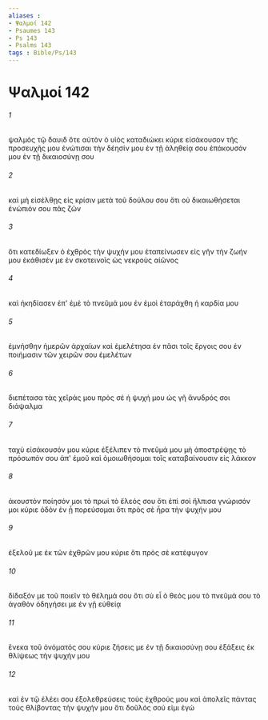 ```yaml
---
aliases : 
- Ψαλμοί 142
- Psaumes 143
- Ps 143
- Psalms 143
tags : Bible/Ps/143
---
```


# Ψαλμοί 142

###### 1
ψαλμὸς τῷ δαυιδ ὅτε αὐτὸν ὁ υἱὸς καταδιώκει κύριε εἰσάκουσον τῆς προσευχῆς μου ἐνώτισαι τὴν δέησίν μου ἐν τῇ ἀληθείᾳ σου ἐπάκουσόν μου ἐν τῇ δικαιοσύνῃ σου
###### 2
καὶ μὴ εἰσέλθῃς εἰς κρίσιν μετὰ τοῦ δούλου σου ὅτι οὐ δικαιωθήσεται ἐνώπιόν σου πᾶς ζῶν
###### 3
ὅτι κατεδίωξεν ὁ ἐχθρὸς τὴν ψυχήν μου ἐταπείνωσεν εἰς γῆν τὴν ζωήν μου ἐκάθισέν με ἐν σκοτεινοῖς ὡς νεκροὺς αἰῶνος
###### 4
καὶ ἠκηδίασεν ἐπ' ἐμὲ τὸ πνεῦμά μου ἐν ἐμοὶ ἐταράχθη ἡ καρδία μου
###### 5
ἐμνήσθην ἡμερῶν ἀρχαίων καὶ ἐμελέτησα ἐν πᾶσι τοῖς ἔργοις σου ἐν ποιήμασιν τῶν χειρῶν σου ἐμελέτων
###### 6
διεπέτασα τὰς χεῖράς μου πρὸς σέ ἡ ψυχή μου ὡς γῆ ἄνυδρός σοι διάψαλμα
###### 7
ταχὺ εἰσάκουσόν μου κύριε ἐξέλιπεν τὸ πνεῦμά μου μὴ ἀποστρέψῃς τὸ πρόσωπόν σου ἀπ' ἐμοῦ καὶ ὁμοιωθήσομαι τοῖς καταβαίνουσιν εἰς λάκκον
###### 8
ἀκουστὸν ποίησόν μοι τὸ πρωὶ τὸ ἔλεός σου ὅτι ἐπὶ σοὶ ἤλπισα γνώρισόν μοι κύριε ὁδὸν ἐν ᾗ πορεύσομαι ὅτι πρὸς σὲ ἦρα τὴν ψυχήν μου
###### 9
ἐξελοῦ με ἐκ τῶν ἐχθρῶν μου κύριε ὅτι πρὸς σὲ κατέφυγον
###### 10
δίδαξόν με τοῦ ποιεῖν τὸ θέλημά σου ὅτι σὺ εἶ ὁ θεός μου τὸ πνεῦμά σου τὸ ἀγαθὸν ὁδηγήσει με ἐν γῇ εὐθείᾳ
###### 11
ἕνεκα τοῦ ὀνόματός σου κύριε ζήσεις με ἐν τῇ δικαιοσύνῃ σου ἐξάξεις ἐκ θλίψεως τὴν ψυχήν μου
###### 12
καὶ ἐν τῷ ἐλέει σου ἐξολεθρεύσεις τοὺς ἐχθρούς μου καὶ ἀπολεῖς πάντας τοὺς θλίβοντας τὴν ψυχήν μου ὅτι δοῦλός σού εἰμι ἐγώ
